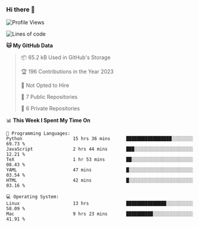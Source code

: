 ### Hi there 👋

<!--
**huayuan4396/huayuan4396** is a ✨ _special_ ✨ repository because its `README.md` (this file) appears on your GitHub profile.

Here are some ideas to get you started:

- 🔭 I’m currently working on ...
- 🌱 I’m currently learning ...
- 👯 I’m looking to collaborate on ...
- 🤔 I’m looking for help with ...
- 💬 Ask me about ...
- 📫 How to reach me: ...
- 😄 Pronouns: ...
- ⚡ Fun fact: ...
-->

<!--START_SECTION:waka-->
![Profile Views](http://img.shields.io/badge/Profile%20Views-3-blue)

![Lines of code](https://img.shields.io/badge/From%20Hello%20World%20I%27ve%20Written-182.6%20thousand%20lines%20of%20code-blue)

**🐱 My GitHub Data** 

> 📦 65.2 kB Used in GitHub's Storage 
 > 
> 🏆 196 Contributions in the Year 2023
 > 
> 🚫 Not Opted to Hire
 > 
> 📜 7 Public Repositories 
 > 
> 🔑 6 Private Repositories 
 > 
📊 **This Week I Spent My Time On** 

```text
💬 Programming Languages: 
Python                   15 hrs 36 mins      █████████████████░░░░░░░░   69.73 % 
JavaScript               2 hrs 44 mins       ███░░░░░░░░░░░░░░░░░░░░░░   12.21 % 
TeX                      1 hr 53 mins        ██░░░░░░░░░░░░░░░░░░░░░░░   08.43 % 
YAML                     47 mins             █░░░░░░░░░░░░░░░░░░░░░░░░   03.54 % 
HTML                     42 mins             █░░░░░░░░░░░░░░░░░░░░░░░░   03.16 % 

💻 Operating System: 
Linux                    13 hrs              ███████████████░░░░░░░░░░   58.09 % 
Mac                      9 hrs 23 mins       ██████████░░░░░░░░░░░░░░░   41.91 % 
```


<!--END_SECTION:waka-->

